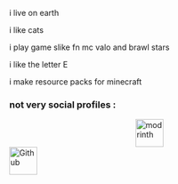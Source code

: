 i live on earth

i like cats

i play game slike fn mc valo and brawl stars

i like the letter E

i make resource packs for minecraft

### not very social profiles :
<a href="https://modrinth.com/user/Cool_one"><img src="https://i.imgur.com/Wi0gG3J.png" alt="modrinth" width="50" style="display: block; margin: 0 auto;"></a> <a href="https://media.istockphoto.com/id/1356466745/vector/vector-illustration-coming-soon-banner-with-clock-sign.jpg?s=612x612&w=0&k=20&c=B3zjuvyrKLWPXmadC1TptchLH6et9P9-Nrr76Pia8Lo="><img src="https://cdn.modrinth.com/data/cached_images/6a00973cc7cd2f17e0cd884253512992b78cc304.png" alt="Github" width="50"></a> 





